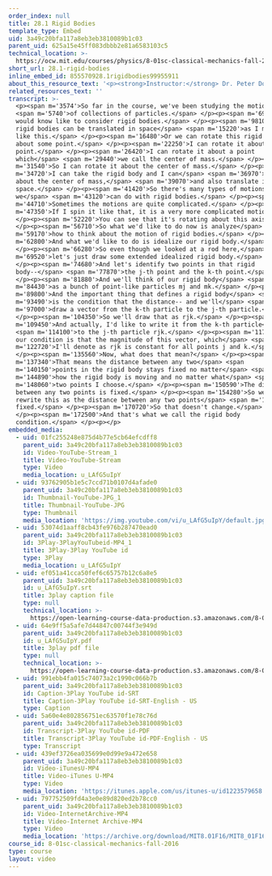 ```yaml
---
order_index: null
title: 28.1 Rigid Bodies
template_type: Embed
uid: 3a49c20bfa117a8eb3eb3810089b1c03
parent_uid: 625a15e45ff083dbbb2e81a6583103c5
technical_location: >-
  https://ocw.mit.edu/courses/physics/8-01sc-classical-mechanics-fall-2016/week-10-rotational-motion/28.1-rigid-bodies/28.1-rigid-bodies
short_url: 28.1-rigid-bodies
inline_embed_id: 855570928.1rigidbodies99955911
about_this_resource_text: '<p><strong>Instructor:</strong> Dr. Peter Dourmashkin</p>'
related_resources_text: ''
transcript: >-
  <p><span m='3574'>So far in the course, we've been studying the motion</span>
  <span m='5740'>of collections of particles.</span> </p><p><span m='6910'>We
  would know like to consider rigid bodies.</span> </p><p><span m='9810'>Now,
  rigid bodies can be translated in space</span> <span m='15220'>as I move it
  like this.</span> </p><p><span m='16480'>Or we can rotate this rigid body
  about some point.</span> </p><p><span m='22250'>I can rotate it about the end
  point.</span> </p><p><span m='26420'>I can rotate it about a point
  which</span> <span m='29440'>we call the center of mass.</span> </p><p><span
  m='31540'>So I can rotate it about the center of mass.</span> </p><p><span
  m='34720'>I can take the rigid body and I can</span> <span m='36970'>rotate it
  about the center of mass,</span> <span m='39070'>and also translate it in
  space.</span> </p><p><span m='41420'>So there's many types of motions that
  we</span> <span m='43120'>can do with rigid bodies.</span> </p><p><span
  m='44710'>Sometimes the motions are quite complicated.</span> </p><p><span
  m='47350'>If I spin it like that, it is a very more complicated motion.</span>
  </p><p><span m='52220'>You can see that it's rotating about this axis.</span>
  </p><p><span m='56710'>So what we'd like to do now is analyze</span> <span
  m='59170'>how to think about the motion of rigid bodies.</span> </p><p><span
  m='62800'>And what we'd like to do is idealize our rigid body.</span>
  </p><p><span m='66280'>So even though we looked at a rod here,</span> <span
  m='69520'>let's just draw some extended idealized rigid body.</span>
  </p><p><span m='74680'>And let's identify two points in that rigid
  body--</span> <span m='77870'>the j-th point and the k-th point.</span>
  </p><p><span m='81880'>And we'll think of our rigid body</span> <span
  m='84430'>as a bunch of point-like particles mj and mk.</span> </p><p><span
  m='89800'>And the important thing that defines a rigid body</span> <span
  m='93490'>is the condition that the distance-- and we'll</span> <span
  m='97000'>draw a vector from the k-th particle to the j-th particle.</span>
  </p><p><span m='104350'>So we'll draw that as rjk.</span> </p><p><span
  m='109450'>And actually, I'd like to write it from the k-th particle</span>
  <span m='114100'>to the j-th particle rjk.</span> </p><p><span m='117280'>And
  our condition is that the magnitude of this vector, which</span> <span
  m='122720'>I'll denote as rjk is constant for all points j and k.</span>
  </p><p><span m='135560'>Now, what does that mean?</span> </p><p><span
  m='137340'>That means the distance between any two</span> <span
  m='140150'>points in the rigid body stays fixed no matter</span> <span
  m='144890'>how the rigid body is moving and no matter what</span> <span
  m='148060'>two points I choose.</span> </p><p><span m='150590'>The distance
  between any two points is fixed.</span> </p><p><span m='154280'>So we'll
  rewrite this as the distance between any two points</span> <span m='168079'>is
  fixed.</span> </p><p><span m='170720'>So that doesn't change.</span>
  </p><p><span m='172500'>And that's what we call the rigid body
  condition.</span> </p><p></p>
embedded_media:
  - uid: 01fc255248e875d4b77e5cb64efcdff8
    parent_uid: 3a49c20bfa117a8eb3eb3810089b1c03
    id: Video-YouTube-Stream_1
    title: Video-YouTube-Stream
    type: Video
    media_location: u_LAfG5uIpY
  - uid: 93762905b1e5c7ccd71b0107d4afade0
    parent_uid: 3a49c20bfa117a8eb3eb3810089b1c03
    id: Thumbnail-YouTube-JPG_1
    title: Thumbnail-YouTube-JPG
    type: Thumbnail
    media_location: 'https://img.youtube.com/vi/u_LAfG5uIpY/default.jpg'
  - uid: 53074d1aaff8cb43fe976b287470ead0
    parent_uid: 3a49c20bfa117a8eb3eb3810089b1c03
    id: 3Play-3PlayYouTubeid-MP4_1
    title: 3Play-3Play YouTube id
    type: 3Play
    media_location: u_LAfG5uIpY
  - uid: ef051a41cca50fef6c65757b12c6a8e5
    parent_uid: 3a49c20bfa117a8eb3eb3810089b1c03
    id: u_LAfG5uIpY.srt
    title: 3play caption file
    type: null
    technical_location: >-
      https://open-learning-course-data-production.s3.amazonaws.com/8-01sc-classical-mechanics-fall-2016/ef051a41cca50fef6c65757b12c6a8e5_u_LAfG5uIpY.srt
  - uid: 64e9ff5a5afe7d44847c00744f3e949d
    parent_uid: 3a49c20bfa117a8eb3eb3810089b1c03
    id: u_LAfG5uIpY.pdf
    title: 3play pdf file
    type: null
    technical_location: >-
      https://open-learning-course-data-production.s3.amazonaws.com/8-01sc-classical-mechanics-fall-2016/64e9ff5a5afe7d44847c00744f3e949d_u_LAfG5uIpY.pdf
  - uid: 991ebb4fa015c74073a2c1990c066b7b
    parent_uid: 3a49c20bfa117a8eb3eb3810089b1c03
    id: Caption-3Play YouTube id-SRT
    title: Caption-3Play YouTube id-SRT-English - US
    type: Caption
  - uid: 5a60e4e802856751ec63570f1e78c76d
    parent_uid: 3a49c20bfa117a8eb3eb3810089b1c03
    id: Transcript-3Play YouTube id-PDF
    title: Transcript-3Play YouTube id-PDF-English - US
    type: Transcript
  - uid: 439ef3726ea035699e0d99e9a472e658
    parent_uid: 3a49c20bfa117a8eb3eb3810089b1c03
    id: Video-iTunesU-MP4
    title: Video-iTunes U-MP4
    type: Video
    media_location: 'https://itunes.apple.com/us/itunes-u/id1223579658'
  - uid: 797752509fd4a3e0e89d820ed2b78cc0
    parent_uid: 3a49c20bfa117a8eb3eb3810089b1c03
    id: Video-InternetArchive-MP4
    title: Video-Internet Archive-MP4
    type: Video
    media_location: 'https://archive.org/download/MIT8.01F16/MIT8_01F16_L28v01_360p.mp4'
course_id: 8-01sc-classical-mechanics-fall-2016
type: course
layout: video
---
```

